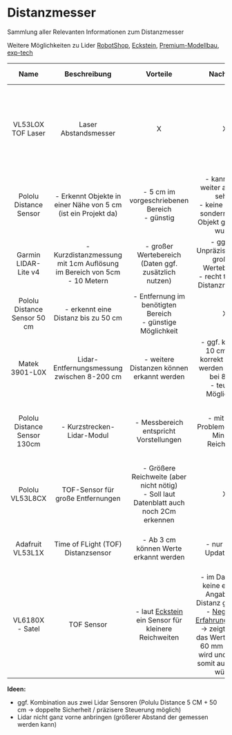# Distanzmesser
Sammlung aller Relevanten Informationen zum Distanzmesser

Weitere Möglichkeiten zu Lider [RobotShop](https://eu.robotshop.com/collections/lidar), [Eckstein](https://eckstein-shop.de/search/?qs=Lidar), [Premium-Modellbau](https://www.premium-modellbau.de/multicopter/flightcontroller-sensorik/lidar-sensoren/?p=1), [exp-tech](https://exp-tech.de/collections/lidar-sensoren)

| Name | Beschreibung | Vorteile | Nachteile | Technische Details | Kosten | Link | weitere Infos |
| :--: | :----------: | :------: | :-------: | :----------------: | :----: | :--: | :-----------: |
| VL53LOX TOF Laser | Laser Abstandsmesser | X | X | - innerhalb 1 Meter: Auflösung von 1mm <br> - Ansteuerung über I2C <br> - Betriebsspannung: 2.8V / 3.3V / 5V <br> - Reaktionszeit 50 ms| 7,49€ | [AZ-Delivery](https://www.az-delivery.de/products/vl53l0x-time-of-flight-tof-laser-abstandssensor) | [Tutorial](https://draeger-it.blog/arduino-lektion-103-laser-distanz-sensor-vl53lxx-v2) |
| Pololu Distance Sensor | - Erkennt Objekte in einer Nähe von 5 cm (ist ein Projekt da) | - 5 cm im vorgeschriebenen Bereich <br> - günstig  | - kann nicht weiter als 5 cm sehen <br> - keine Distanz, sondern nur ob Objekt gefunden wurde | - Update Rate: 145 Hz <br> - Betriebsspannung: 3.0 V - 5.5 V | 10,36€ | [exp-tech](https://exp-tech.de/products/pololu-digital-distance-sensor-5cm) | [weitere Messbereiche](https://exp-tech.de/collections/lidar-sensoren) (10, 50 cm) |
| Garmin LIDAR-Lite v4 | - Kurzdistanzmessung mit 1cm Auflösung im Bereich von 5cm - 10 Metern | - großer Wertebereich (Daten ggf. zusätzlich nutzen) | - ggf. zu Unpräzise wegen großem Wertebereich <br> - recht teuer für Distanzmessung | - Update Rate: 200 Hz <br> Betriebsspannung 4.75 - 5.25 VDC | 54,50€ | [exp-tech](https://exp-tech.de/products/garmin-lidar-lite-v4-led-distance-measurement-sensor) | X |
| Pololu Distance Sensor 50 cm | - erkennt eine Distanz bis zu 50 cm | - Entfernung im benötigten Bereich <br> - günstige Möglichkeit | X | - Update Rate: 50 Hz - 110 Hz <br> Betriebsspannung: 3.0V - 5.5V | 10,36€ <br> 15,41€ | [exp-tech](https://exp-tech.de/products/pulse-width-output-50cm) <br> [Eckstein](https://eckstein-shop.de/PololuDistanceSensorwithPulseWidthOutput2C50cmMax) | X |
| Matek 3901-L0X | Lidar-Entfernungsmessung zwischen 8-200 cm | - weitere Distanzen können erkannt werden | - ggf. kann die 10 cm nicht korrekt erkannt werden (Grenze bei 8 cm) <br> - teurere Möglichkeit | - UART Interface <br> - Distanz: 8-200 cm <br> - Betreibsspannung: 4.5V - 5.5V | 42,90€ | [Premium-Modellbau](https://www.premium-modellbau.de/matek-3901-l0x-optical-flow-und-lidar-sensor-fuer-inav) | X |
| Pololu Distance Sensor 130cm | - Kurzstrecken-Lidar-Modul | - Messbereich entspricht Vorstellungen | - mit Pech Probleme bei der Minimal Reichweite | - Distanz: 4-130 cm <br> - Betriebsspannung: 3-5.5V <br> - Update Rate: 100-110 Hz | 21,36€ | [Eckstein](https://eckstein-shop.de/PololuDistanceSensorwithPulseWidthOutput2C130cmMax) | X |
| Pololu VL53L8CX | TOF-Sensor für große Entfernungen | - Größere Reichweite (aber nicht nötig) <br> - Soll laut Datenblatt auch noch 2Cm erkennen | X | - Distanz: 2-400 cm <br> Betriebsspannung: 3.2-5.5V <br> - Schnittstellen: I2C, SPI | 29,69€ | [Eckstein](https://eckstein-shop.de/Pololu-VL53L8CX-Time-of-Flight-8x8-Zone-Distance-Sensor-Carrier-with-Voltage-Regulators-400cm-Max) | X |
| Adafruit VL53L1X | Time of FLight (TOF) Distanzsensor | - Ab 3 cm können Werte erkannt werden | - nur 50 Hz Update Rate | - I2C Interface <br> - Distanz: 30-4000mm <br> - Update Rate: 50 Hz | 21,50€ | [Eckstein](https://eckstein-shop.de/Adafruit-VL53L1X-Time-of-Flight-Distance-Sensor) | X |
| VL6180X - Satel | TOF Sensor | - laut [Eckstein](https://eckstein-shop.de/Adafruit-VL53L1X-Time-of-Flight-Distance-Sensor) ein Sensor für kleinere Reichweiten | - im Datenblatt keine exakten Angaben zu Distanz gefunden <br> - [Negativer Erfahrungsbericht](https://alltag-0815.de/mikrocontroller/entfernungen-messen-vl6180x-tof-distanzsensor-arduino-uno/2724/) -> zeigt jedoch das Wertebereich 60 mm erkannt wird und Sensor somit ausreichen würde | - Betriebsspannung 3.3V - 10 V (eigener 2.8V Regler) | 18,54€ | [Mouser]( https://www.mouser.de/ProductDetail/STMicroelectronics/VL6180X-SATEL?qs=Ok1pvOkw6%2FofMptZ1txK%2Bg%3D%3D ) | [Negativer Erfahrungsbericht](https://alltag-0815.de/mikrocontroller/entfernungen-messen-vl6180x-tof-distanzsensor-arduino-uno/2724/) |


**Ideen:** 
- ggf. Kombination aus zwei Lidar Sensoren (Polulu Distance 5 CM + 50 cm -> doppelte Sicherheit / präzisere Steuerung möglich)
- Lidar nicht ganz vorne anbringen (größerer Abstand der gemessen werden kann)